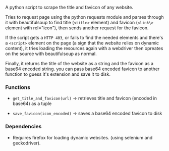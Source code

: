 A python script to scrape the title and favicon of any website.

Tries to request page using the python requests module and parses through it
with beautifulsoup to find title (`<title>` element) and favicon (`<link\>`
element with rel="icon"), then sends another request for the favicon.

If the script gets a `HTTP 403`, or fails to find the needed elements and
there's a `<script>` element on the page (a sign that the website relies on
dynamic content), it tries loading the resources again with a webdriver then
opreates on the source with beautifulsoup as normal.

Finally, it returns the title of the website as a string and the favicon as a
base64 encoded string. you can pass base64 encoded favicon to another function
to guess it's extension and save it to disk.

### Functions

- `get_title_and_favicon(url)` -> retrieves title and favicon (encoded in
base64) as a tuple

- `save_favicon(icon_encoded)` -> saves a base64 encoded favicon to disk

### Dependencies

- Requires firefox for loading dynamic websites. (using selenium and
geckodriver).
